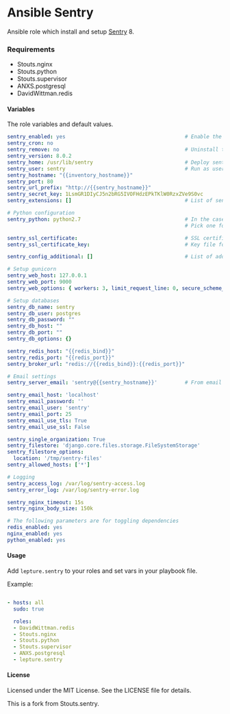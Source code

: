 # Ansible Sentry

Ansible role which install and setup [Sentry](https://getsentry.com) 8.


### Requirements

- Stouts.nginx
- Stouts.python
- Stouts.supervisor
- ANXS.postgresql
- DavidWittman.redis


#### Variables

The role variables and default values.

```yaml
sentry_enabled: yes                                       # Enable the role
sentry_cron: no
sentry_remove: no                                         # Uninstall the role
sentry_version: 8.0.2
sentry_home: /usr/lib/sentry                              # Deploy sentry to the folder
sentry_user: sentry                                       # Run as user
sentry_hostname: "{{inventory_hostname}}"
sentry_port: 80
sentry_url_prefix: "http://{{sentry_hostname}}"
sentry_secret_key: 1LsmGR1DIyCJ5n2bRG5IVOFHdzEPkTKlW0RzxZVe9S0vc
sentry_extensions: []                                     # List of sentry-extensions

# Python configuration
sentry_python: python2.7                                  # In the case of multiple Python  installations
                                                          # Pick one for Sentry using specific virtualenv command

sentry_ssl_certificate:                                   # SSL certificate file - also turns on HTTPS on Nginx
sentry_ssl_certificate_key:                               # Key file for SSL cert

sentry_config_additional: []                              # List of additional options

# Setup gunicorn
sentry_web_host: 127.0.0.1
sentry_web_port: 9000
sentry_web_options: { workers: 3, limit_request_line: 0, secure_scheme_headers: {'X-FORWARDED-PROTO': 'https'} }

# Setup databases
sentry_db_name: sentry
sentry_db_user: postgres
sentry_db_password: ""
sentry_db_host: ""
sentry_db_port: ""
sentry_db_options: {}

sentry_redis_host: "{{redis_bind}}"
sentry_redis_port: "{{redis_port}}"
sentry_broker_url: "redis://{{redis_bind}}:{{redis_port}}"

# Email settings
sentry_server_email: 'sentry@{{sentry_hostname}}'         # From email

sentry_email_host: 'localhost'
sentry_email_password: ''
sentry_email_user: 'sentry'
sentry_email_port: 25
sentry_email_use_tls: True
sentry_email_use_ssl: False

sentry_single_organization: True
sentry_filestore: 'django.core.files.storage.FileSystemStorage'
sentry_filestore_options:
  location: '/tmp/sentry-files'
sentry_allowed_hosts: ['*']

# Logging
sentry_access_log: /var/log/sentry-access.log
sentry_error_log: /var/log/sentry-error.log

sentry_nginx_timeout: 15s
sentry_nginx_body_size: 150k

# The following parameters are for toggling dependencies
redis_enabled: yes
nginx_enabled: yes
python_enabled: yes
```

#### Usage

Add `lepture.sentry` to your roles and set vars in your playbook file.

Example:

```yaml

- hosts: all
  sudo: true

  roles:
  - DavidWittman.redis
  - Stouts.nginx
  - Stouts.python
  - Stouts.supervisor
  - ANXS.postgresql
  - lepture.sentry
```

#### License

Licensed under the MIT License. See the LICENSE file for details.

This is a fork from Stouts.sentry.
